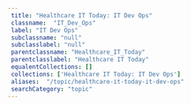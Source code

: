 ```yaml
--- 
 title: "Healthcare IT Today: IT Dev Ops" 
 classname:  "IT_Dev_Ops" 
 label: "IT Dev Ops" 
 subclassname: "null" 
 subclasslabel: "null" 
 parentclassname: "Healthcare_IT_Today" 
 parentclasslabel: "Healthcare IT Today" 
 equalentCollections: [] 
 collections: ['Healthcare IT Today: IT Dev Ops']
 aliases:  "/topic/healthcare-it-today-it-dev-ops"  
 searchCategory: "topic" 
---
```

